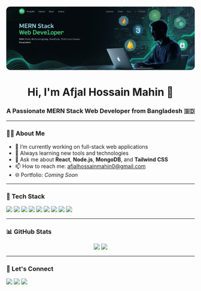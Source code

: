 <!-- Profile Banner -->
<p align="center">
  <img src="https://github.com/mahin67580/mahin67580/blob/main/gitbannerm.jpg" style="border-radius: 10px";/>
</p>

<!-- Intro -->
<h1 align="center">Hi, I'm Afjal Hossain Mahin 👋</h1>
<h3 align="center">A Passionate MERN Stack Web Developer from Bangladesh 🇧🇩</h3>

---

### 👨‍💻 About Me

- 🔭 I’m currently working on full-stack web applications  
- 🌱 Always learning new tools and technologies  
- 💬 Ask me about **React**, **Node.js**, **MongoDB**, and **Tailwind CSS**  
- 📫 How to reach me: [afjalhossainmahin0@gmail.com](mailto:afjalhossainmahin0@gmail.com)
- 🌐 Portfolio: _Coming Soon_

---

### 🚀 Tech Stack

<p>
  <img src="https://img.shields.io/badge/HTML5-E34F26?style=for-the-badge&logo=html5&logoColor=white" />
  <img src="https://img.shields.io/badge/CSS3-1572B6?style=for-the-badge&logo=css3&logoColor=white" />
  <img src="https://img.shields.io/badge/JavaScript-F7DF1E?style=for-the-badge&logo=javascript&logoColor=black" />
  <img src="https://img.shields.io/badge/React-20232A?style=for-the-badge&logo=react&logoColor=61DAFB" />
  <img src="https://img.shields.io/badge/Node.js-339933?style=for-the-badge&logo=nodedotjs&logoColor=white" />
  <img src="https://img.shields.io/badge/Express.js-000000?style=for-the-badge&logo=express&logoColor=white" />
  <img src="https://img.shields.io/badge/MongoDB-4EA94B?style=for-the-badge&logo=mongodb&logoColor=white" />
  <img src="https://img.shields.io/badge/Tailwind_CSS-38B2AC?style=for-the-badge&logo=tailwind-css&logoColor=white" />
  <img src="https://img.shields.io/badge/Firebase-FFCA28?style=for-the-badge&logo=firebase&logoColor=black" />
</p>

---

### 📊 GitHub Stats

<p align="center">
  <img src="https://github-readme-stats.vercel.app/api?username=mahin67580&show_icons=true&theme=github_dark" width="48%" />
  <img src="https://github-readme-streak-stats.herokuapp.com/?user=mahin67580&theme=github-dark-blue" width="48%" />
</p>

---

### 🤝 Let's Connect

<p>
  <a href="mailto:afjalhossainmahin0@gmail.com"><img src="https://img.shields.io/badge/Gmail-D14836?style=for-the-badge&logo=gmail&logoColor=white" /></a>
  <a href="https://www.linkedin.com/in/afjalhossain-linkdin/"><img src="https://img.shields.io/badge/LinkedIn-0077B5?style=for-the-badge&logo=linkedin&logoColor=white" /></a>
  <a href=""><img src="https://img.shields.io/badge/Portfolio-000?style=for-the-badge&logo=vercel&logoColor=white" /></a>
</p>
